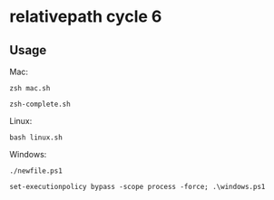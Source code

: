 # relativepath cycle 6

## Usage

Mac:

`zsh mac.sh`

`zsh-complete.sh`

Linux:

`bash linux.sh` 

Windows: 

`./newfile.ps1`

 `set-executionpolicy bypass -scope process -force; .\windows.ps1`


